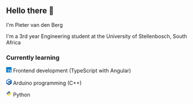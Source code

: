 ## Hello there 👋

I'm Pieter van den Berg

I'm a 3rd year Engineering student at the University of Stellenbosch, South Africa

### Currently learning

<img src="assets/TypeScript_logo.svg" width="15px"/> Frontend development (TypeScript with Angular)

<img src="assets/cpp_logo.svg" width="15px"/> Arduino programming (C++)

<img src="assets/Python_logo.svg" width="15px"/> Python
